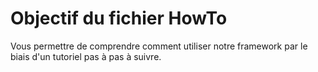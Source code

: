 # Objectif du fichier HowTo

Vous permettre de comprendre comment utiliser notre framework par le biais d'un tutoriel pas à pas à suivre.


